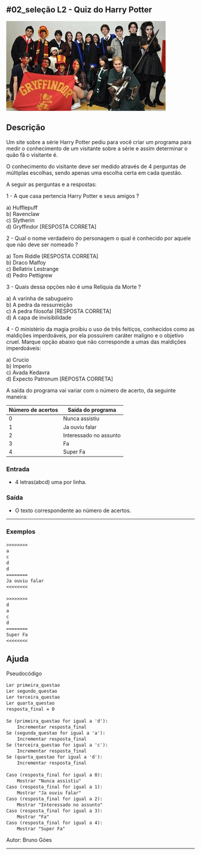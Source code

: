## #02_seleção L2 - Quiz do Harry Potter


![](__capa.jpg)

## Descrição

Um site sobre a série Harry Potter pediu para você criar um programa para medir o conhecimento de um visitante sobre a série e assim determinar o quão fã o visitante é.

O conhecimento do visitante deve ser medido através de 4 perguntas de múltiplas escolhas, sendo apenas uma escolha certa em cada questão.

A seguir as perguntas e a respostas:

1 - A que casa pertencia Harry Potter e seus amigos ?

  a) Hufflepuff  
  b) Ravenclaw  
  c) Slytherin  
  d) Gryffindor \[RESPOSTA CORRETA\]  

2 - Qual o nome verdadeiro do personagem o qual é conhecido por aquele que não deve ser nomeado ?

  a) Tom Riddle \[RESPOSTA CORRETA\]  
  b) Draco Malfoy  
  c) Bellatrix Lestrange  
  d) Pedro Pettigrew  

3 - Quais dessa opções não é uma Relíquia da Morte ?

  a) A varinha de sabugueiro  
  b) A pedra da ressurreição  
  c) A pedra filosofal \[RESPOSTA CORRETA\]  
  d) A capa de invisibilidade  

4 - O ministério da magia  proibiu o uso de três feitiços, conhecidos como as maldições imperdoáveis, por ela possuírem caráter maligno e o objetivo cruel. Marque opção abaixo que não corresponde a umas das maldições imperdoáveis:

  a) Crucio  
  b) Imperio  
  c) Avada Kedavra  
  d) Expecto Patronum \[REPOSTA CORRETA\]  

A saída do programa vai variar com o número de acerto, da seguinte maneira:

Número de acertos | Saída do programa
------------------|------------------
0               | Nunca assistiu
1             | Ja ouviu falar
2               | Interessado no assunto
3               | Fa
4               | Super Fa

### Entrada
- 4 letras(abcd) uma por linha.
### Saída
- O texto correspondente ao número de acertos.

---

### Exemplos

```
>>>>>>>>
a
c
d
d
========
Ja ouviu falar
<<<<<<<<

>>>>>>>>
d
a
c
d
========
Super Fa
<<<<<<<<
```

## Ajuda

Pseudocódigo
```
Ler primeira_questao
Ler segundo_questao
Ler terceira_questao
Ler quarta_questao
resposta_final = 0

Se (primeira_questao for igual a 'd'):
    Incrementar resposta_final
Se (segunda_questao for igual a 'a'):
    Incrementar resposta_final
Se (terceira_questao for igual a 'c'):
    Incrementar resposta_final
Se (quarta_questao for igual a 'd'):
    Incrementar resposta_final 

Caso (resposta_final for igual a 0):
    Mostrar "Nunca assistiu"
Caso (resposta_final for igual a 1):
    Mostrar "Ja ouviu falar"
Caso (resposta_final for igual a 2):
    Mostrar "Interessado no assunto"
Caso (resposta_final for igual a 3):
    Mostrar "Fa"
Caso (resposta_final for igual a 4):
    Mostrar "Super Fa"
```

Autor: Bruno Góes

---
